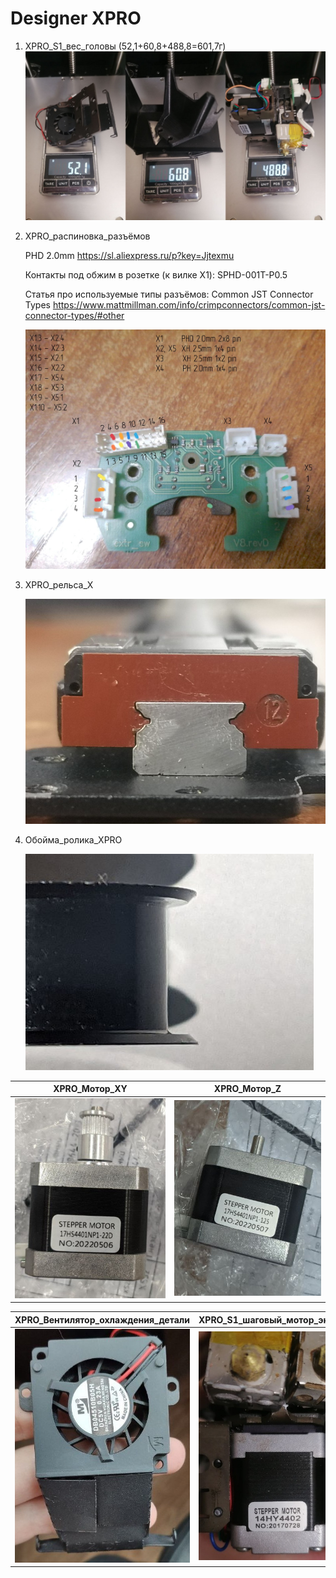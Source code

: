 # Designer XPRO

1. XPRO_S1_вес_головы (52,1+60,8+488,8=601,7г)
![XPRO_S1_вес_головы](./img/XPRO_S1_вес_головы.jpg)

1. XPRO_распиновка_разъёмов

	PHD 2.0mm https://sl.aliexpress.ru/p?key=Jjtexmu

	Контакты под обжим в розетке (к вилке X1): SPHD-001T-P0.5

	Статья про используемые типы разъёмов: Common JST Connector Types https://www.mattmillman.com/info/crimpconnectors/common-jst-connector-types/#other


	![XPRO_распиновка_разъёмов](./img/XPRO_распиновка_разъёмов.jpg)

1. XPRO_рельса_X

	![XPRO_рельса_X](./img/XPRO_рельса_X.jpg)

1. Обойма_ролика_XPRO

	![Обойма_ролика_XPRO](./img/Обойма_ролика_XPRO.jpg)


XPRO_Мотор_XY        |  XPRO_Мотор_Z
:-------------------------:|:-------------------------:
![XPRO_Мотор_XY.jpg](./img/XPRO_Мотор_XY.jpg) | ![XPRO_Мотор_Z](./img/XPRO_Мотор_Z.jpg)



XPRO_Вентилятор_охлаждения_детали         |  XPRO_S1_шаговый_мотор_экструдера
:-------------------------:|:-------------------------:
![XPRO_Вентилятор_охлаждения_детали](./img/XPRO_Вентилятор_охлаждения_детали.jpg) | ![XPRO_S1_шаговый_мотор_экструдера](./img/XPRO_S1_шаговый_мотор_экструдера.jpg)
	